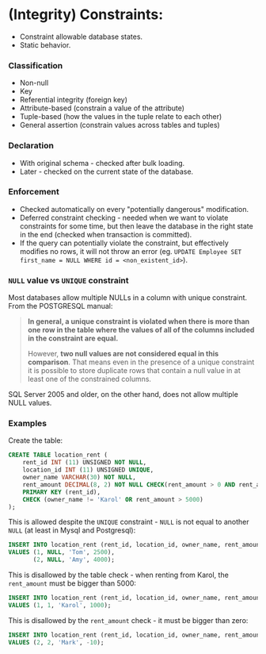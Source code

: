 # (Integrity) Constraints:

* Constraint allowable database states.
* Static behavior.

### Classification

* Non-null
* Key
* Referential integrity (foreign key)
* Attribute-based (constrain a value of the attribute)
* Tuple-based (how the values in the tuple relate to each other)
* General assertion (constrain values across tables and tuples)

### Declaration

  * With original schema - checked after bulk loading.
  * Later - checked on the current state of the database. 

### Enforcement

  * Checked automatically on every "potentially dangerous" modification.
  * Deferred constraint checking - needed when we want to violate constraints for some time, but then leave the database in the right state in the end (checked when transaction is committed).
  * If the query can potentially violate the constraint, but effectively modifies no rows, it will not throw an error (eg. `UPDATE Employee SET first_name = NULL WHERE id = <non_existent_id>`).

### `NULL` value vs `UNIQUE` constraint

Most databases allow multiple NULLs in a column with unique constraint.  From the POSTGRESQL manual:
> **In general, a unique constraint is violated when there is more than one row in the table where the values of all of the columns included in the constraint are equal.**
>
> However, **two null values are not considered equal in this comparison**. That means even in the presence of a unique constraint it is possible to store duplicate rows that contain a null value in at least one of the constrained columns. 

SQL Server 2005 and older, on the other hand, does not allow multiple NULL values.

### Examples

Create the table:

```sql
CREATE TABLE location_rent (
    rent_id INT (11) UNSIGNED NOT NULL,
    location_id INT (11) UNSIGNED UNIQUE,
    owner_name VARCHAR(30) NOT NULL,
    rent_amount DECIMAL(8, 2) NOT NULL CHECK(rent_amount > 0 AND rent_amount < 1000000),
    PRIMARY KEY (rent_id),
    CHECK (owner_name != 'Karol' OR rent_amount > 5000)
);
```

This is allowed despite the `UNIQUE` constraint - `NULL` is not equal to another `NULL` (at least in Mysql and Postgresql):

```sql
INSERT INTO location_rent (rent_id, location_id, owner_name, rent_amount)
VALUES (1, NULL, 'Tom', 2500),
       (2, NULL, 'Amy', 4000);
```

This is disallowed by the table check - when renting from Karol, the `rent_amount` must be bigger than 5000:

```sql
INSERT INTO location_rent (rent_id, location_id, owner_name, rent_amount)
VALUES (1, 1, 'Karol', 1000);
```

This is disallowed by the `rent_amount` check - it must be bigger than zero:

```sql
INSERT INTO location_rent (rent_id, location_id, owner_name, rent_amount)
VALUES (2, 2, 'Mark', -10);
```
